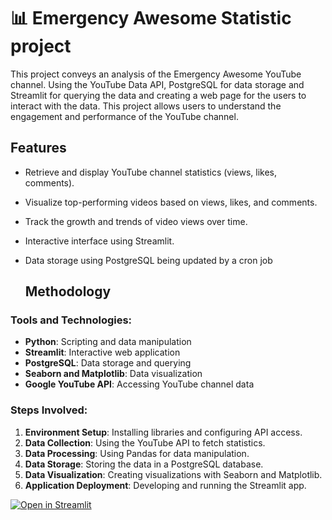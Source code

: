 # 📊 Emergency Awesome Statistic project

This project conveys an analysis of the Emergency Awesome YouTube channel. Using the YouTube Data API, PostgreSQL for data storage and Streamlit for querying the data and creating a web page for the users to interact with the data. This project allows users to understand the engagement and performance of the YouTube channel.

## Features

- Retrieve and display YouTube channel statistics (views, likes, comments).
- Visualize top-performing videos based on views, likes, and comments.
- Track the growth and trends of video views over time.
- Interactive interface using Streamlit.
- Data storage using PostgreSQL being updated by a cron job

  ## Methodology

### Tools and Technologies:

- **Python**: Scripting and data manipulation
- **Streamlit**: Interactive web application
- **PostgreSQL**: Data storage and querying
- **Seaborn and Matplotlib**: Data visualization
- **Google YouTube API**: Accessing YouTube channel data

### Steps Involved:

1. **Environment Setup**: Installing libraries and configuring API access.
2. **Data Collection**: Using the YouTube API to fetch statistics.
3. **Data Processing**: Using Pandas for data manipulation. 
4. **Data Storage**: Storing the data in a PostgreSQL database.
5. **Data Visualization**: Creating visualizations with Seaborn and Matplotlib.
6. **Application Deployment**: Developing and running the Streamlit app.


[![Open in Streamlit](https://static.streamlit.io/badges/streamlit_badge_black_white.svg)](https://data-evaluation-template.streamlit.app/)



